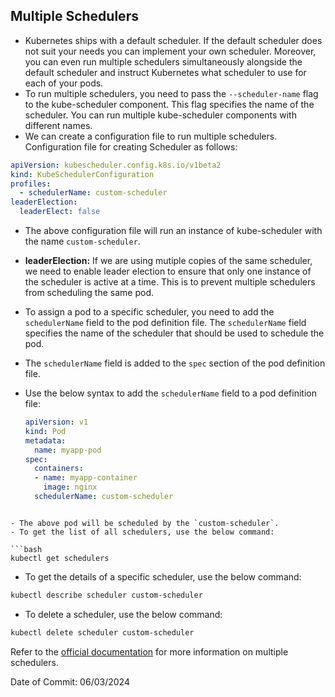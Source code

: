 ## Multiple Schedulers

- Kubernetes ships with a default scheduler. If the default scheduler does not suit your needs you can implement your own scheduler. Moreover, you can even run multiple schedulers simultaneously alongside the default scheduler and instruct Kubernetes what scheduler to use for each of your pods.
- To run multiple schedulers, you need to pass the `--scheduler-name` flag to the kube-scheduler component. This flag specifies the name of the scheduler. You can run multiple kube-scheduler components with different names.
- We can create a configuration file to run multiple schedulers. Configuration file for creating Scheduler as follows:
```yaml
apiVersion: kubescheduler.config.k8s.io/v1beta2
kind: KubeSchedulerConfiguration
profiles:
  - schedulerName: custom-scheduler
leaderElection:
  leaderElect: false
```
- The above configuration file will run an instance of kube-scheduler with the name `custom-scheduler`.
- **leaderElection:** If we are using mutiple copies of the same scheduler, we need to enable leader election to ensure that only one instance of the scheduler is active at a time. This is to prevent multiple schedulers from scheduling the same pod.
- To assign a pod to a specific scheduler, you need to add the `schedulerName` field to the pod definition file. The `schedulerName` field specifies the name of the scheduler that should be used to schedule the pod.
- The `schedulerName` field is added to the `spec` section of the pod definition file.
- Use the below syntax to add the `schedulerName` field to a pod definition file:

  ```yaml
  apiVersion: v1
  kind: Pod
  metadata:
    name: myapp-pod
  spec:
    containers:
    - name: myapp-container
      image: nginx
    schedulerName: custom-scheduler
```

- The above pod will be scheduled by the `custom-scheduler`.
- To get the list of all schedulers, use the below command:

```bash
kubectl get schedulers
```
- To get the details of a specific scheduler, use the below command:

```bash
kubectl describe scheduler custom-scheduler
```
- To delete a scheduler, use the below command:
    
```bash
kubectl delete scheduler custom-scheduler
```

Refer to the [official documentation](https://kubernetes.io/docs/tasks/extend-kubernetes/configure-multiple-schedulers/) for more information on multiple schedulers.

Date of Commit: 06/03/2024